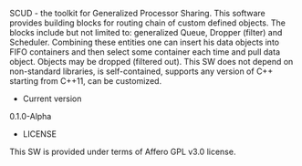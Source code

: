 SCUD - the toolkit for Generalized Processor Sharing. 
This software provides building blocks for routing chain of custom defined objects. 
The blocks include but not limited to: generalized Queue, Dropper (filter) and Scheduler. 
Combining these entities one can insert his data objects into FIFO containers and then select some container each time and pull data object. 
Objects may be dropped (filtered out). This SW does not depend on non-standard libraries, is self-contained, supports any version of C++ starting from C++11, can be customized.

* Current version

0.1.0-Alpha

* LICENSE

This SW is provided under terms of Affero GPL v3.0 license.



